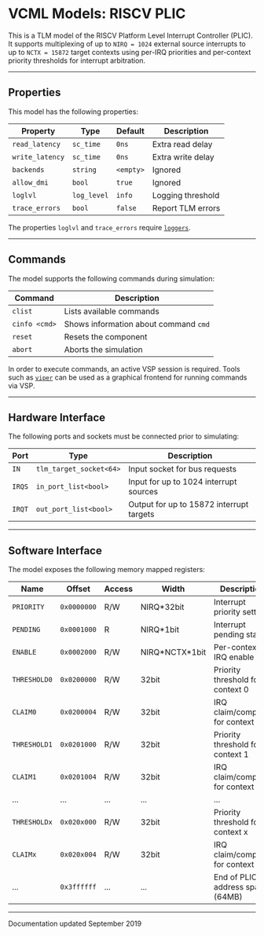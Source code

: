 # VCML Models: RISCV PLIC
This is a TLM model of the RISCV Platform Level Interrupt Controller (PLIC). It
supports multiplexing of up to `NIRQ = 1024` external source interrupts to up
to `NCTX = 15872` target contexts using per-IRQ priorities and per-context
priority thresholds for interrupt arbitration.

----
## Properties
This model has the following properties:

| Property        | Type        | Default    | Description                   |
| --------------- | ----------- | ---------- | ----------------------------- |
| `read_latency`  | `sc_time`   | `0ns`      | Extra read delay              |
| `write_latency` | `sc_time`   | `0ns`      | Extra write delay             |
| `backends`      | `string`    | `<empty>`  | Ignored                       |
| `allow_dmi`     | `bool`      | `true`     | Ignored                       |
| `loglvl`        | `log_level` | `info`     | Logging threshold             |
| `trace_errors`  | `bool`      | `false`    | Report TLM errors             |

The properties `loglvl` and `trace_errors` require [`loggers`](../logging.md).

----
## Commands
The model supports the following commands during simulation:

| Command       | Description                           |
| ------------- | ------------------------------------- |
| `clist`       | Lists available commands              |
| `cinfo <cmd>` | Shows information about command `cmd` |
| `reset`       | Resets the component                  |
| `abort`       | Aborts the simulation                 |

In order to execute commands, an active VSP session is required. Tools such
as [`viper`](https://github.com/machineware-gmbh/viper/) can be used as a
graphical frontend for running commands via VSP.

----
## Hardware Interface
The following ports and sockets must be connected prior to simulating:

| Port  | Type                  | Description                              |
| ----- | --------------------- | ---------------------------------------- |
| `IN`  |`tlm_target_socket<64>`| Input socket for bus requests            |
| `IRQS`|`in_port_list<bool>`   | Input for up to 1024 interrupt sources   |
| `IRQT`|`out_port_list<bool>`  | Output for up to 15872 interrupt targets |

----
## Software Interface
The model exposes the following memory mapped registers:

| Name       | Offset    | Access | Width      | Description                 |
| ---------- | ----------| ------ | ---------- | --------------------------- |
|`PRIORITY`  |`0x0000000`|  R/W   | NIRQ*32bit | Interrupt priority setting  |
|`PENDING`   |`0x0001000`|  R     | NIRQ*1bit  | Interrupt pending status    |
|`ENABLE`    |`0x0002000`|  R/W   | NIRQ*NCTX\*1bit | Per-context IRQ enable |
|`THRESHOLD0`|`0x0200000`|  R/W   | 32bit | Priority threshold for context 0 |
|`CLAIM0`    |`0x0200004`|  R/W   | 32bit | IRQ claim/complete for context 0 |
|`THRESHOLD1`|`0x0201000`|  R/W   | 32bit | Priority threshold for context 1 |
|`CLAIM1`    |`0x0201004`|  R/W   | 32bit | IRQ claim/complete for context 1 |
| ...        | ...       |  ...   | ...   | ...                              |
|`THRESHOLDx`|`0x020x000`|  R/W   | 32bit | Priority threshold for context x |
|`CLAIMx`    |`0x020x004`|  R/W   | 32bit | IRQ claim/complete for context x |
| ...        |`0x3ffffff`|  ...   | ...   | End of PLIC address space (64MB) |

----
Documentation updated September 2019

